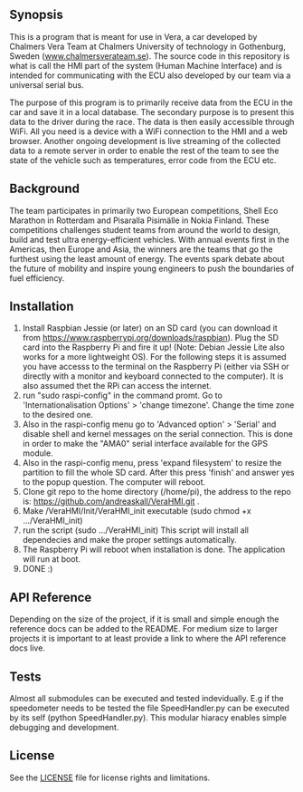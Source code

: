 ## Synopsis

This is a program that is meant for use in Vera, a car developed by Chalmers Vera Team at Chalmers University of technology in Gothenburg, Sweden (www.chalmersverateam.se). The source code in this repository is what is call the HMI part of the system (Human Machine Interface) and is intended for communicating with the ECU also developed by our team via a universal serial bus.  

The purpose of this program is to primarily receive data from the ECU in the car and save it in a local database. The secondary purpose is to present this data to the driver during the race. The data is then easily accessible through WiFi. All you need is a device with a WiFi connection to the HMI and a web browser. Another ongoing development is live streaming of the collected data to a remote server in order to enable the rest of the team to see the state of the vehicle such as temperatures, error code from the ECU etc. 

## Background

The team participates in primarily two European competitions, Shell Eco Marathon in Rotterdam and Pisaralla Pisimälle in Nokia Finland. These competitions challenges student teams from around the world to design, build and test ultra energy-efficient vehicles. With annual events first in the Americas, then Europe and Asia, the winners are the teams that go the furthest using the least amount of energy. The events spark debate about the future of mobility and inspire young engineers to push the boundaries of fuel efficiency.

## Installation

1. Install Raspbian Jessie (or later) on an SD card (you can download it from https://www.raspberrypi.org/downloads/raspbian). Plug the SD card into the Raspberry Pi and fire it up! (Note: Debian Jessie Lite also works for a more lightweight OS). For the following steps it is assumed you have accesss to the terminal on the Raspberry Pi (either via SSH or directly with a monitor and keyboard connected to the computer). It is also assumed thet the RPi can access the internet.
2. run "sudo raspi-config" in the command promt. Go to 'Internationalisation Options' > 'change timezone'. Change the time zone to the desired one. 
3. Also in the raspi-config menu go to 'Advanced option' > 'Serial' and disable shell and kernel messages on the serial connection. This is done in order to make the "AMA0" serial interface available for the GPS module.
4. Also in the raspi-config menu, press 'expand filesystem' to resize the partition to fill the whole SD card. After this press 'finish' and answer yes to the popup question. The computer will reboot. 
5. Clone git repo to the home directory (/home/pi), the address to the repo is: https://github.com/andreaskall/VeraHMI.git .
6. Make /VeraHMI/Init/VeraHMI_init executable (sudo chmod +x .../VeraHMI_init)
7. run the script (sudo .../VeraHMI_init)
    This script will install all dependecies and make the proper settings automatically.
8. The Raspberry Pi will reboot when installation is done. The application will run at boot.
9. DONE :) 

## API Reference

Depending on the size of the project, if it is small and simple enough the reference docs can be added to the README. For medium size to larger projects it is important to at least provide a link to where the API reference docs live.

## Tests

Almost all submodules can be executed and tested indevidually. E.g if the speedometer needs to be tested the file SpeedHandler.py can be executed by its self (python SpeedHandler.py). This modular hiaracy enables simple debugging and development. 


## License

See the [LICENSE](LICENSE.txt) file for license rights and limitations.



